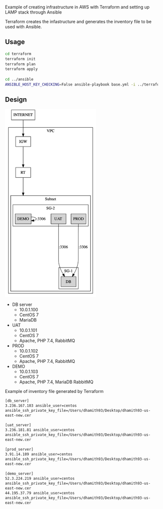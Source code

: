 Example of creating infrastructure in AWS with Terraform and setting up LAMP stack through Ansible

Terraform creates the infastructure and generates the inventory file to be used with Ansible.

## Usage

```bash
cd terraform
terraform init
terraform plan
terraform apply

cd ../ansible
ANSIBLE_HOST_KEY_CHECKING=False ansible-playbook base.yml -i ../terraform/inventory
```

## Design
<img width="300" alt="" src="https://raw.githubusercontent.com/dhamith93/terraform_ansible_example/master/diagram.png">

- DB server
  - 10.0.1.100
  - CentOS 7
  - MariaDB
- UAT
  - 10.0.1.101
  - CentOS 7
  - Apache, PHP 7.4, RabbitMQ
- PROD
  - 10.0.1.102
  - CentOS 7
  - Apache, PHP 7.4, RabbitMQ
- DEMO
  - 10.0.1.103
  - CentOS 7
  - Apache, PHP 7.4, MariaDB RabbitMQ



Example of inventory file generated by Terraform
```
[db_server]
3.236.167.103 ansible_user=centos ansible_ssh_private_key_file=/Users/dhamith93/Desktop/dhamith93-us-east-new.cer

[uat_server]
3.236.181.81 ansible_user=centos ansible_ssh_private_key_file=/Users/dhamith93/Desktop/dhamith93-us-east-new.cer

[prod_server]
3.91.14.189 ansible_user=centos ansible_ssh_private_key_file=/Users/dhamith93/Desktop/dhamith93-us-east-new.cer

[demo_server]
52.3.224.219 ansible_user=centos ansible_ssh_private_key_file=/Users/dhamith93/Desktop/dhamith93-us-east-new.cer
44.195.37.79 ansible_user=centos ansible_ssh_private_key_file=/Users/dhamith93/Desktop/dhamith93-us-east-new.cer
```

